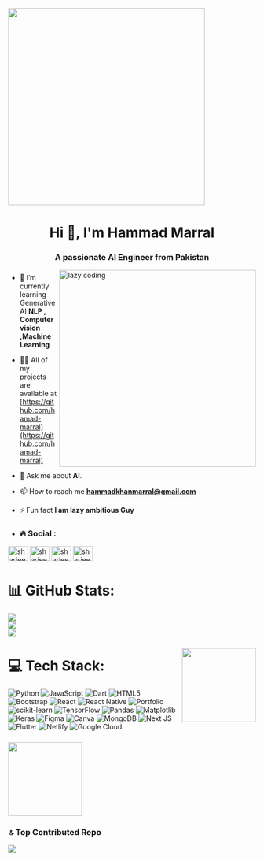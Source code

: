 <img align="center" height="400" src="https://external-preview.redd.it/O-jDZuc5czZ4vgN5nSTv8gFOHeg06SFUVRmSHL8AUgc.gif?width=640&crop=smart&format=png8&s=4837cb40e1c8e346d1beb13ce6c4ba149d11bc5b"  />
<h1 align="center">Hi 👋, I'm Hammad Marral</h1>
<h3 align="center">A passionate AI Engineer from Pakistan</h3>
<img align = "right" alt = "lazy coding " width = "400" src ="https://giphy.com/gifs/DrWqBdfN09eK1cBSJa" >

###
- 🌱 I’m currently learning Generative AI **NLP , Computer vision ,Machine Learning**

- 👨‍💻 All of my projects are available at [https://github.com/hamad-marral](https://github.com/hamad-marral)

- 💬 Ask me about **AI**.

- 📫 How to reach me **hammadkhanmarral@gmail.com**

- ⚡ Fun fact **I am lazy ambitious Guy**
  
- <div align="left">
  <h3 align="left">🔥  Social :</h3>
 <p align="left">
<a href="https://twitter.com/hamad_marral" target="blank"><img align="center" src="https://raw.githubusercontent.com/rahuldkjain/github-profile-readme-generator/master/src/images/icons/Social/twitter.svg" alt="sharjeeljaved95" height="30" width="40" /></a>
<a href="https://www.linkedin.com/in/hamad-marral" target="blank"><img align="center" src="https://raw.githubusercontent.com/rahuldkjain/github-profile-readme-generator/master/src/images/icons/Social/linked-in-alt.svg" alt="sharjeeyl" height="30" width="40" /></a>
<a href="https://www.facebook.com/hamadmarral.fb" target="blank"><img align="center" src="https://raw.githubusercontent.com/rahuldkjain/github-profile-readme-generator/master/src/images/icons/Social/facebook.svg" alt="sharjeeldd" height="30" width="40" /></a>
<a href="[https://instagram.com/sharjeeyl](https://www.instagram.com/hamad_marral)" target="blank"><img align="center" src="https://raw.githubusercontent.com/rahuldkjain/github-profile-readme-generator/master/src/images/icons/Social/instagram.svg" alt="sharjeeyl" height="30" width="40" /></a>
</p>
</div>

# 📊 GitHub Stats:
![](https://github-readme-stats.vercel.app/api?username=hamad-marral&theme=dark&hide_border=false&include_all_commits=true&count_private=true)<br/>
![](https://github-readme-streak-stats.herokuapp.com/?user=hamad-marral&theme=dark&hide_border=false)<br/>
![](https://github-readme-stats.vercel.app/api/top-langs/?username=hamad-marral&theme=dark&hide_border=false&include_all_commits=true&count_private=true&layout=compact)

###

<img align="right" height="150" src="https://media3.giphy.com/media/v1.Y2lkPTc5MGI3NjExdjU3ZjdyOTJqajVrdGl3YW52ZnoxbmlrN3d5c3Nmdm9ic3ZybzRzcCZlcD12MV9pbnRlcm5hbF9naWZfYnlfaWQmY3Q9Zw/sE1fbQPozKg3q5I2W2/giphy.gif"  />

###

# 💻 Tech Stack:
![Python](https://img.shields.io/badge/python-3670A0?style=for-the-badge&logo=python&logoColor=ffdd54) ![JavaScript](https://img.shields.io/badge/javascript-%23323330.svg?style=for-the-badge&logo=javascript&logoColor=%23F7DF1E) ![Dart](https://img.shields.io/badge/dart-%230175C2.svg?style=for-the-badge&logo=dart&logoColor=white) ![HTML5](https://img.shields.io/badge/html5-%23E34F26.svg?style=for-the-badge&logo=html5&logoColor=white) ![Bootstrap](https://img.shields.io/badge/bootstrap-%238511FA.svg?style=for-the-badge&logo=bootstrap&logoColor=white) ![React](https://img.shields.io/badge/react-%2320232a.svg?style=for-the-badge&logo=react&logoColor=%2361DAFB) ![React Native](https://img.shields.io/badge/react_native-%2320232a.svg?style=for-the-badge&logo=react&logoColor=%2361DAFB) ![Portfolio](https://img.shields.io/badge/Portfolio-%23000000.svg?style=for-the-badge&logo=firefox&logoColor=#FF7139) ![scikit-learn](https://img.shields.io/badge/scikit--learn-%23F7931E.svg?style=for-the-badge&logo=scikit-learn&logoColor=white) ![TensorFlow](https://img.shields.io/badge/TensorFlow-%23FF6F00.svg?style=for-the-badge&logo=TensorFlow&logoColor=white) ![Pandas](https://img.shields.io/badge/pandas-%23150458.svg?style=for-the-badge&logo=pandas&logoColor=white) ![Matplotlib](https://img.shields.io/badge/Matplotlib-%23ffffff.svg?style=for-the-badge&logo=Matplotlib&logoColor=black) ![Keras](https://img.shields.io/badge/Keras-%23D00000.svg?style=for-the-badge&logo=Keras&logoColor=white) ![Figma](https://img.shields.io/badge/figma-%23F24E1E.svg?style=for-the-badge&logo=figma&logoColor=white) ![Canva](https://img.shields.io/badge/Canva-%2300C4CC.svg?style=for-the-badge&logo=Canva&logoColor=white) ![MongoDB](https://img.shields.io/badge/MongoDB-%234ea94b.svg?style=for-the-badge&logo=mongodb&logoColor=white) ![Next JS](https://img.shields.io/badge/Next-black?style=for-the-badge&logo=next.js&logoColor=white) ![Flutter](https://img.shields.io/badge/Flutter-%2302569B.svg?style=for-the-badge&logo=Flutter&logoColor=white) ![Netlify](https://img.shields.io/badge/netlify-%23000000.svg?style=for-the-badge&logo=netlify&logoColor=#00C7B7) ![Google Cloud](https://img.shields.io/badge/GoogleCloud-%234285F4.svg?style=for-the-badge&logo=google-cloud&logoColor=white)

###


<img align="left" height="150" src="https://media2.giphy.com/media/v1.Y2lkPTc5MGI3NjExdGR5bWtuMmxjZ3VqMnV4aW10aGZub2p1ZDlwZnoyeGt4YWJpeXBxdiZlcD12MV9pbnRlcm5hbF9naWZfYnlfaWQmY3Q9Zw/L1R1tvI9svkIWwpVYr/giphy.gif"  />


<br clear="both">

### 🔝 Top Contributed Repo
![](https://github-contributor-stats.vercel.app/api?username=hamad-marral&limit=10&theme=dark&combine_all_yearly_contributions=true)

